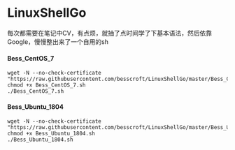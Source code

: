 # LinuxShellGo
每次都需要在笔记中CV，有点烦，就抽了点时间学了下基本语法，然后依靠Google，慢慢整出来了一个自用的sh

#### Bess_CentOS_7

```shell
wget -N --no-check-certificate "https://raw.githubusercontent.com/besscroft/LinuxShellGo/master/Bess_CentOS_7.sh"
chmod +x Bess_CentOS_7.sh
./Bess_CentOS_7.sh
```

#### Bess_Ubuntu_1804

```shell
wget -N --no-check-certificate "https://raw.githubusercontent.com/besscroft/LinuxShellGo/master/Bess_Ubuntu_1804.sh"
chmod +x Bess_Ubuntu_1804.sh
./Bess_Ubuntu_1804.sh
```

